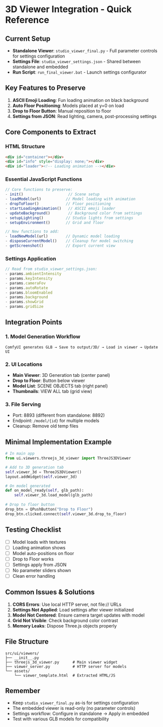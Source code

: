 # 3D Viewer Integration - Quick Reference

## Current Setup
- **Standalone Viewer**: `studio_viewer_final.py` - Full parameter controls for settings configuration
- **Settings File**: `studio_viewer_settings.json` - Shared between standalone and embedded
- **Run Script**: `run_final_viewer.bat` - Launch settings configurator

## Key Features to Preserve
1. **ASCII Emoji Loading**: Fun loading animation on black background
2. **Auto Floor Positioning**: Models placed at y=0 on load
3. **Drop to Floor Button**: Manual reposition to floor
4. **Settings from JSON**: Read lighting, camera, post-processing settings

## Core Components to Extract

### HTML Structure
```html
<div id="container"></div>
<div id="info" style="display: none;"></div>
<div id="loader"><!-- Loading animation --></div>
```

### Essential JavaScript Functions
```javascript
// Core functions to preserve:
- init()                    // Scene setup
- loadModel(url)           // Model loading with animation
- dropToFloor()            // Floor positioning
- startLoadingAnimation()   // ASCII emoji loader
- updateBackground()        // Background color from settings
- setupLighting()          // Studio lights from settings
- setupEnvironment()       // Grid and floor

// New functions to add:
- loadNewModel(url)        // Dynamic model loading
- disposeCurrentModel()    // Cleanup for model switching
- getScreenshot()          // Export current view
```

### Settings Application
```javascript
// Read from studio_viewer_settings.json:
- params.ambientIntensity
- params.keyIntensity
- params.cameraFov
- params.autoRotate
- params.bloomEnabled
- params.background
- params.showGrid
- params.gridSize
```

## Integration Points

### 1. Model Generation Workflow
```
ComfyUI generates GLB → Save to output/3D/ → Load in viewer → Update UI
```

### 2. UI Locations
- **Main Viewer**: 3D Generation tab (center panel)
- **Drop to Floor**: Button below viewer
- **Model List**: SCENE OBJECTS tab (right panel)
- **Thumbnails**: VIEW ALL tab (grid view)

### 3. File Serving
- Port: 8893 (different from standalone: 8892)
- Endpoint: `/model/{id}` for multiple models
- Cleanup: Remove old temp files

## Minimal Implementation Example

```python
# In main app
from ui.viewers.threejs_3d_viewer import ThreeJS3DViewer

# Add to 3D generation tab
self.viewer_3d = ThreeJS3DViewer()
layout.addWidget(self.viewer_3d)

# On model generated
def on_model_ready(self, glb_path):
    self.viewer_3d.load_model(glb_path)
    
# Drop to floor button
drop_btn = QPushButton("Drop to Floor")
drop_btn.clicked.connect(self.viewer_3d.drop_to_floor)
```

## Testing Checklist
- [ ] Model loads with textures
- [ ] Loading animation shows
- [ ] Model auto-positions on floor
- [ ] Drop to Floor works
- [ ] Settings apply from JSON
- [ ] No parameter sliders shown
- [ ] Clean error handling

## Common Issues & Solutions

1. **CORS Errors**: Use local HTTP server, not file:// URLs
2. **Settings Not Applied**: Load settings after viewer initialized
3. **Model Not Centered**: Ensure camera target updates with model
4. **Grid Not Visible**: Check background color contrast
5. **Memory Leaks**: Dispose Three.js objects properly

## File Structure
```
src/ui/viewers/
├── __init__.py
├── threejs_3d_viewer.py      # Main viewer widget
├── viewer_server.py          # HTTP server for models
└── assets/
    └── viewer_template.html  # Extracted HTML/JS
```

## Remember
- Keep `studio_viewer_final.py` as-is for settings configuration
- The embedded viewer is read-only (no parameter controls)
- Settings workflow: Configure in standalone → Apply in embedded
- Test with various GLB models for compatibility